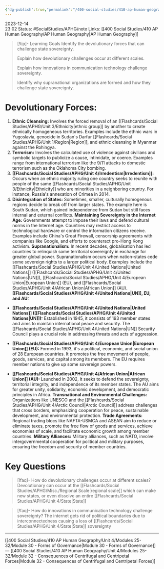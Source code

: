 ```yaml
---
{"dg-publish":true,"permalink":"/400-social-studies/410-ap-human-geography/unit-4/modules-25-32/module-31-challenges-to-state-sovereignty-devolution-and-supranationalism/","updated":"2024-04-25T08:41:59.333-05:00"}
---
```


2023-12-14  
23:02
Status: #SocialStudies/APHG/note
Links: [[400 Social Studies/410 AP Human Geography/AP Human Geography\|AP Human Geography]]

>[!tip]- Learning Goals
>Identify the devolutionary forces that can challenge state sovereignty.
>
>Explain how devolutionary challenges occur at different scales.
>
>Explain how innovations in communication technology challenge sovereignty.
>
>Identify why supranational organizations are formed and how they challenge state sovereignty.
# Devolutionary Forces:
1. **Ethnic Cleansing:** Involves the forced removal of an [[Flashcards/Social Studies/APHG/Unit 3/Ethnicity\|ethnic group]] by another to create ethnically homogeneous territories. Examples include the ethnic wars in Yugoslavia, genocide in Sudan's Darfur [[Flashcards/Social Studies/APHG/Unit 1/Region\|Region]], and ethnic cleansing in Myanmar against the Rohingya.
2. **Terrorism:** Involves the calculated use of violence against civilians and symbolic targets to publicize a cause, intimidate, or coerce. Examples range from international terrorism like the 9/11 attacks to domestic terrorism such as the Oklahoma City bombing.
3. **[[Flashcards/Social Studies/APHG/Unit 4/Irredentism\|Irredentism]]:** Occurs when an ethnic majority ruling one country seeks to reunite with people of the same [[Flashcards/Social Studies/APHG/Unit 3/Ethnicity\|Ethnicity]] who are minorities in a neighboring country. For instance, Russia's annexation of Crimea in 2014.
4. **Disintegration of States:** Sometimes, smaller, culturally homogenous regions decide to break off from larger states. The example here is South Sudan, which gained independence from Sudan but still faces internal and external conflicts.
**Maintaining Sovereignty in the Internet Age:**
Governments attempt to impose their laws and defend cultural norms in the Internet age. Countries may restrict access to technological hardware or control the information citizens receive. Examples include China's Great Firewall, censorship agreements with companies like Google, and efforts to counteract pro-Hong Kong activism.
**Supranationalism:**
In recent decades, globalisation has led countries to relinquish some territorial sovereignty in exchange for greater global power. Supranationalism occurs when nation-states cede some sovereign rights to a larger political body. Examples include the [[Flashcards/Social Studies/APHG/Unit 4/United Nations\|United Nations]] ([[Flashcards/Social Studies/APHG/Unit 4/United Nations\|UN]]), [[Flashcards/Social Studies/APHG/Unit 4/European Union\|European Union]] (EU), and [[Flashcards/Social Studies/APHG/Unit 4/African Union\|African Union]] (AU).
**[[Flashcards/Social Studies/APHG/Unit 4/United Nations\|UN]], EU, and AU:**
- **[[Flashcards/Social Studies/APHG/Unit 4/United Nations\|United Nations]] ([[Flashcards/Social Studies/APHG/Unit 4/United Nations\|UN]]):** Established in 1945, it consists of 193 member states and aims to maintain international peace and security. The [[Flashcards/Social Studies/APHG/Unit 4/United Nations\|UN]] Security Council plays a crucial role in addressing threats and acts of aggression.

- **[[Flashcards/Social Studies/APHG/Unit 4/European Union\|European Union]] (EU):** Formed in 1993, it's a political, economic, and social union of 28 European countries. It promotes the free movement of people, goods, services, and capital among its members. The EU requires member nations to give up some sovereign powers.

- **[[Flashcards/Social Studies/APHG/Unit 4/African Union\|African Union]] (AU):** Launched in 2002, it seeks to defend the sovereignty, territorial integrity, and independence of its member states. The AU aims for greater unity, solidarity, economic development, and democratic principles in Africa.
**Transnational and Environmental Challenges:**
Organizations like UNESCO and the [[Flashcards/Social Studies/APHG/Unit 4/Arctic Council\|Arctic Council]] address challenges that cross borders, emphasizing cooperation for peace, sustainable development, and environmental protection.
**Trade Agreements:**
Regional trading blocs like NAFTA-USMCA and ASEAN aim to reduce or eliminate taxes, promote the free flow of goods and services, achieve economies of scale, and facilitate economic growth among member countries.
**Military Alliances:**
Military alliances, such as NATO, involve intergovernmental cooperation for political and military purposes, ensuring the freedom and security of member countries.
# Key Questions
>[!faq]- How do devolutionary challenges occur at different scales?
>Devolutionary can occur at the [[Flashcards/Social Studies/APHG/Misc./Regional Scale\|regional scale]] which can make new states, or even dissolve an entire [[Flashcards/Social Studies/APHG/Unit 4/State\|State]] 

>[!faq]- How do innovations in communication technology challenge sovereignty?
>The internet gets rid of political boundaries due to interconnectedness causing a loss of [[Flashcards/Social Studies/APHG/Unit 4/State\|State]] sovereignty 

---
[[400 Social Studies/410 AP Human Geography/Unit 4/Modules 25-32/Module 30 - Forms of Governance\|Module 30 - Forms of Governance]] — [[400 Social Studies/410 AP Human Geography/Unit 4/Modules 25-32/Module 32 - Consequences of Centrifugal and Centripetal Forces\|Module 32 - Consequences of Centrifugal and Centripetal Forces]]